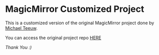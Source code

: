 # MagicMirror Customized Project

This is a customized version of the original MagicMirror project done by [Michael Teeuw](https://github.com/MichMich).

You can access the original project repo [HERE](https://github.com/MichMich/MagicMirror)


_Thank You :)_
